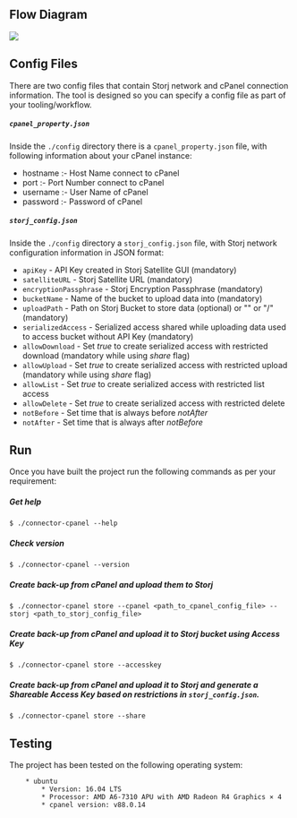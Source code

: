 ## Flow Diagram

![](https://github.com/storj-thirdparty/connector-cpanel/blob/master/README.assets/arch.drawio.png)

## Config Files

There are two config files that contain Storj network and cPanel connection information.  The tool is designed so you can specify a config file as part of your tooling/workflow.

##### `cpanel_property.json`

Inside the `./config` directory there is a  `cpanel_property.json` file, with following information about your cPanel instance:

* hostname :- Host Name connect to cPanel
* port	   :- Port Number connect to cPanel
* username :- User Name of cPanel
* password :- Password of cPanel

##### `storj_config.json`

Inside the `./config` directory a `storj_config.json` file, with Storj network configuration information in JSON format:

* `apiKey` - API Key created in Storj Satellite GUI (mandatory)
* `satelliteURL` - Storj Satellite URL (mandatory)
* `encryptionPassphrase` - Storj Encryption Passphrase (mandatory)
* `bucketName` - Name of the bucket to upload data into (mandatory)
* `uploadPath` - Path on Storj Bucket to store data (optional) or "" or "/" (mandatory)
* `serializedAccess` - Serialized access shared while uploading data used to access bucket without API Key (mandatory)
* `allowDownload` - Set *true* to create serialized access with restricted download (mandatory while using *share* flag)
* `allowUpload` - Set *true* to create serialized access with restricted upload (mandatory while using *share* flag)
* `allowList` - Set *true* to create serialized access with restricted list access
* `allowDelete` - Set *true* to create serialized access with restricted delete
* `notBefore` - Set time that is always before *notAfter*
* `notAfter` - Set time that is always after *notBefore*

## Run

Once you have built the project run the following commands as per your requirement:

##### Get help

```
$ ./connector-cpanel --help
```

##### Check version

```
$ ./connector-cpanel --version
```

##### Create back-up from cPanel and upload them to Storj

```
$ ./connector-cpanel store --cpanel <path_to_cpanel_config_file> --storj <path_to_storj_config_file>
```

##### Create back-up from cPanel and upload it to Storj bucket using Access Key

```
$ ./connector-cpanel store --accesskey
```

##### Create back-up from cPanel and upload it to Storj and generate a Shareable Access Key based on restrictions in `storj_config.json`.

```
$ ./connector-cpanel store --share
```

##  Testing

The project has been tested on the following operating system:

```
	* ubuntu
		* Version: 16.04 LTS
		* Processor: AMD A6-7310 APU with AMD Radeon R4 Graphics × 4
		* cpanel version: v88.0.14
```
